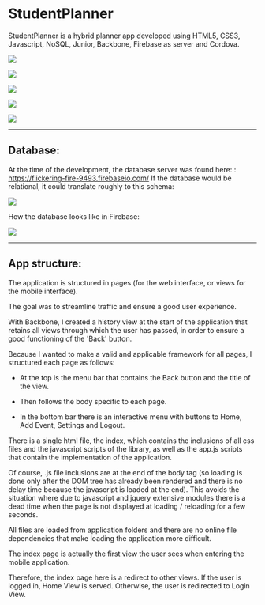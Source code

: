 # StudentPlanner

StudentPlanner is a hybrid planner app developed using HTML5, CSS3, Javascript, NoSQL, Junior, Backbone, Firebase as server and Cordova.


![]({{site.baseurl}}//screenshot1.png)

![]({{site.baseurl}}//screenshot2.png)

![]({{site.baseurl}}//Screenshot3.png)

![]({{site.baseurl}}//Screenshot4.png)

![]({{site.baseurl}}//Screenshot5.png)


-----------------------------------------------
## Database:
At the time of the development, the database server was found here: : https://flickering-fire-9493.firebaseio.com/
If the database would be relational, it could translate roughly to this schema:

![]({{site.baseurl}}//schema.png)

How the database looks like in Firebase:

![]({{site.baseurl}}//exemplu.png)


-----------------------------------------------
## App structure:
The application is structured in pages (for the web interface, or views for the mobile interface).

The goal was to streamline traffic and ensure a good user experience.

With Backbone, I created a history view at the start of the application that retains all views through which the user has passed, in order to ensure a good functioning of the 'Back' button.

Because I wanted to make a valid and applicable framework for all pages, I structured each page as follows:

- At the top is the menu bar that contains the Back button and the title of the view.

- Then follows the body specific to each page.

- In the bottom bar there is an interactive menu with buttons to Home, Add Event, Settings and Logout.

There is a single html file, the index, which contains the inclusions of all css files and the javascript scripts of the library, as well as the app.js scripts that contain the implementation of the application. 

Of course, .js file inclusions are at the end of the body tag (so loading is done only after the DOM tree has already been rendered and there is no delay time because the javascript is loaded at the end). This avoids the situation where due to javascript and jquery extensive modules there is a dead time when the page is not displayed at loading / reloading for a few seconds. 

All files are loaded from application folders and there are no online file dependencies that make loading the application more difficult.

The index page is actually the first view the user sees when entering the mobile application.

Therefore, the index page here is a redirect to other views. If the user is logged in, Home View is served. Otherwise, the user is redirected to Login View.


